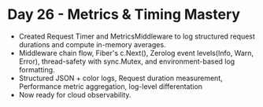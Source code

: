 # Day 26 - Metrics & Timing Mastery
- Created Request Timer and MetricsMiddleware to log structured request durations and compute in-memory averages.
- Middleware chain flow, Fiber's c.Next(), Zerolog event levels(Info, Warn, Error), thread-safety with sync.Mutex, and environment-based log formatting.
- Structured JSON + color logs, Request duration measurement, Performance metric aggregation, log-level differentation
- Now ready for cloud observability. 